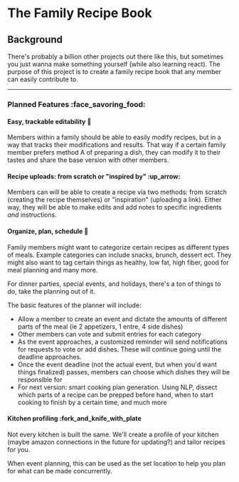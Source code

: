 # The Family Recipe Book

## Background
There's probably a billion other projects out there like this, but sometimes you just wanna make something yourself (while also learning react). The purpose of this project is to create a family recipe book that any member can easily contribute to.

***

### Planned Features :face_savoring_food:

#### Easy, trackable editability :pencil:

Members within a family should be able to easily modify recipes, but in a way that tracks their modifications and results. That way if a certain family member prefers method A of preparing a dish, they can modify it to their tastes and share the base version with other members.

#### Recipe uploads: from scratch or "inspired by" :up_arrow:

Members can will be able to create a recipe via two methods: from scratch (creating the recipe themselves) or "inspiration" (uploading a link). Either way, they will be able to make edits and add notes to specific ingredients *and* instructions.

#### Organize, plan, schedule :calendar:

Family members might want to categorize certain recipes as different types of meals. Example categories can include snacks, brunch, dessert ect. They might also want to tag certain things as healthy, low fat, high fiber, good for meal planning and many more. 


For dinner parties, special events, and holidays, there's a ton of things to do, take the planning out of it.

The basic features of the planner will include:

- Allow a member to create an event and dictate the amounts of different parts of the meal (ie 2 appetizers, 1 entre, 4 side dishes)
- Other members can vote and submit entries for each category
- As the event approaches, a customized reminder will send notifications for requests to vote or add dishes. These will continue going until the deadline approaches.
- Once the event deadline (not the actual event, but when you'd want things finalized) passes, members can choose which dishes they will be responsible for
- For next version: smart cooking plan generation. Using NLP, dissect which parts of a recipe can be prepped before hand, when to start cooking to finish by a certain time, and much more

#### Kitchen profiling :fork_and_knife_with_plate

Not every kitchen is built the same. We'll create a profile of your kitchen (maybe amazon connections in the future for updating?) and tailor recipes for you.

When event planning, this can be used as the set location to help you plan for what can be made concurrently.
